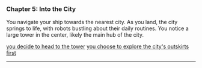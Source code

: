 
### Chapter 5: Into the City

You navigate your ship towards the nearest city. As you land, the city springs to life, with robots bustling about their daily routines. You notice a large tower in the center, likely the main hub of the city.

[you decide to head to the tower](stories/story1/chapter7.md)
[you choose to explore the city's outskirts first](stories/story1/chapter10.md)

---